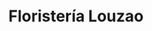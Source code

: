 ---
title: "Floristería Louzao"
url: /santiago-de-compostela/floristeria-louzao/
shop: floristería
---